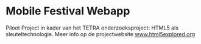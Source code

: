 Mobile Festival Webapp
======================

Piloot Project in kader van het TETRA onderzoeksproject: HTML5 als sleuteltechnologie. Meer info op de projectwebsite www.html5explored.org
